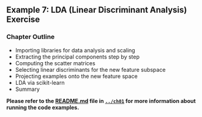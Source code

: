 ##  Example 7: LDA (Linear Discriminant Analysis) Exercise

### Chapter Outline

- Importing libraries for data analysis and scaling
- Extracting the principal components step by step
- Computing the scatter matrices
- Selecting linear discriminants for the new feature subspace
- Projecting examples onto the new feature space
- LDA via scikit-learn
- Summary

**Please refer to the [README.md](../ch01/README.md) file in [`../ch01`](../ch01) for more information about running the code examples.**